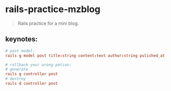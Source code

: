 # rails-practice-mzblog
> Rails practice for a mini blog.


## keynotes:
```conf
# post model:
rails g model post title:string content:text author:string pulished_at:datetime

# rollback your wrong potion:
# generate
rails g controller post 
# destroy
rails d controller post
```